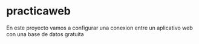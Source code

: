 # practicaweb
En este proyecto vamos a configurar una conexion entre un aplicativo web con una base de datos gratuita
